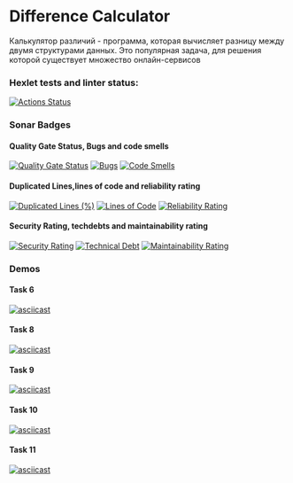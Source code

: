 # Difference Calculator
Калькулятор различий - программа, которая вычисляет разницу между двумя структурами данных. Это популярная задача, для решения которой существует множество онлайн-сервисов

### Hexlet tests and linter status:
[![Actions Status](https://github.com/kalaysolay/java-project-71/actions/workflows/hexlet-check.yml/badge.svg)](https://github.com/kalaysolay/java-project-71/actions)
 
### Sonar Badges
#### Quality Gate Status, Bugs and code smells
[![Quality Gate Status](https://sonarcloud.io/api/project_badges/measure?project=kalaysolay_java-project-71&metric=alert_status)](https://sonarcloud.io/summary/new_code?id=kalaysolay_java-project-71) 
[![Bugs](https://sonarcloud.io/api/project_badges/measure?project=kalaysolay_java-project-71&metric=bugs)](https://sonarcloud.io/summary/new_code?id=kalaysolay_java-project-71)  [![Code Smells](https://sonarcloud.io/api/project_badges/measure?project=kalaysolay_java-project-71&metric=code_smells)](https://sonarcloud.io/summary/new_code?id=kalaysolay_java-project-71)

#### Duplicated Lines,lines of code and reliability rating
[![Duplicated Lines (%)](https://sonarcloud.io/api/project_badges/measure?project=kalaysolay_java-project-71&metric=duplicated_lines_density)](https://sonarcloud.io/summary/new_code?id=kalaysolay_java-project-71)
[![Lines of Code](https://sonarcloud.io/api/project_badges/measure?project=kalaysolay_java-project-71&metric=ncloc)](https://sonarcloud.io/summary/new_code?id=kalaysolay_java-project-71)
[![Reliability Rating](https://sonarcloud.io/api/project_badges/measure?project=kalaysolay_java-project-71&metric=reliability_rating)](https://sonarcloud.io/summary/new_code?id=kalaysolay_java-project-71)

#### Security Rating, techdebts and maintainability rating
[![Security Rating](https://sonarcloud.io/api/project_badges/measure?project=kalaysolay_java-project-71&metric=security_rating)](https://sonarcloud.io/summary/new_code?id=kalaysolay_java-project-71)
[![Technical Debt](https://sonarcloud.io/api/project_badges/measure?project=kalaysolay_java-project-71&metric=sqale_index)](https://sonarcloud.io/summary/new_code?id=kalaysolay_java-project-71)
[![Maintainability Rating](https://sonarcloud.io/api/project_badges/measure?project=kalaysolay_java-project-71&metric=sqale_rating)](https://sonarcloud.io/summary/new_code?id=kalaysolay_java-project-71)


### Demos
#### Task 6
[![asciicast](https://asciinema.org/a/ljfkV6P6ndJzFhTtbBaOP4ORL.svg)](https://asciinema.org/a/ljfkV6P6ndJzFhTtbBaOP4ORL)
#### Task 8
[![asciicast](https://asciinema.org/a/aMO9jXnVplm16Tp4W7rbDfOBq.svg)](https://asciinema.org/a/aMO9jXnVplm16Tp4W7rbDfOBq)
#### Task 9
[![asciicast](https://asciinema.org/a/ZtkF0V0tvUY3M1jKX8xTI4ytG.svg)](https://asciinema.org/a/ZtkF0V0tvUY3M1jKX8xTI4ytG)
#### Task 10
[![asciicast](https://asciinema.org/a/KM3SaSjaQwKeJ9F1JQpO9ZBUN.svg)](https://asciinema.org/a/KM3SaSjaQwKeJ9F1JQpO9ZBUN)
#### Task 11
[![asciicast](https://asciinema.org/a/dJpuyuZOAFyY5ZVrfJ7klPrPq.svg)](https://asciinema.org/a/dJpuyuZOAFyY5ZVrfJ7klPrPq)


